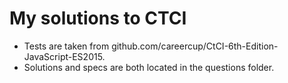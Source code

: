 # My solutions to CTCI
- Tests are taken from github.com/careercup/CtCI-6th-Edition-JavaScript-ES2015.
- Solutions and specs are both located in the questions folder.
